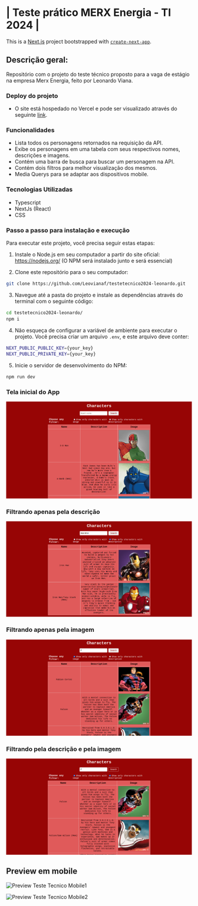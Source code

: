 # | Teste prático MERX Energia - TI 2024 |

This is a [Next.js](https://nextjs.org/) project bootstrapped with [`create-next-app`](https://github.com/vercel/next.js/tree/canary/packages/create-next-app).

## Descrição geral:
Repositório com o projeto do teste técnico proposto para a vaga de estágio na empresa Merx Energia, feito por Leonardo Viana.

### Deploy do projeto
* O site está hospedado no Vercel e pode ser visualizado através do seguinte [link](https://testetecnico2024-leonardo.vercel.app/).

### Funcionalidades

* Lista todos os personagens retornados na requisição da API.
* Exibe os personagens em uma tabela com seus respectivos nomes, descrições e imagens.
* Contém uma barra de busca para buscar um personagem na API.
* Contém dois filtros para melhor visualização dos mesmos.
* Media Querys para se adaptar aos dispositivos mobile.

### Tecnologias Utilizadas
* Typescript
* NextJs (React)
* CSS

### Passo a passo para instalação e execução
Para executar este projeto, você precisa seguir estas etapas:

1. Instale o Node.js em seu computador a partir do site oficial: https://nodejs.org/ (O NPM será instalado junto e será essencial)

2. Clone este repositório para o seu computador:
```bash
git clone https://github.com/Leovianaf/testetecnico2024-leonardo.git
```

3. Navegue até a pasta do projeto e instale as dependências através do terminal com o seguinte código:
```bash
cd testetecnico2024-leonardo/
npm i
```

4. Não esqueça de configurar a variável de ambiente para executar o projeto. Você precisa criar um arquivo `.env`, e este arquivo deve conter:
```bash
NEXT_PUBLIC_PUBLIC_KEY={your_key}
NEXT_PUBLIC_PRIVATE_KEY={your_key}
```

5. Inicie o servidor de desenvolvimento do NPM:
```bash
npm run dev
```

### Tela inicial do App
![Preview Teste Tecnico1](/src/assets/img/Tela1.png)

### Filtrando apenas pela descrição
![Preview Teste Tecnico2](/src/assets/img/Tela2.png)

### Filtrando apenas pela imagem
![Preview Teste Tecnico3](/src/assets/img/Tela3.png)

### Filtrando pela descrição e pela imagem
![Preview Teste Tecnico4](/src/assets/img/Tela4.png)

## Preview em mobile
![Preview Teste Tecnico Mobile1](/src/assets/img/TelaMobile1.png)

![Preview Teste Tecnico Mobile2](/src/assets/img/TelaMobile2.png)